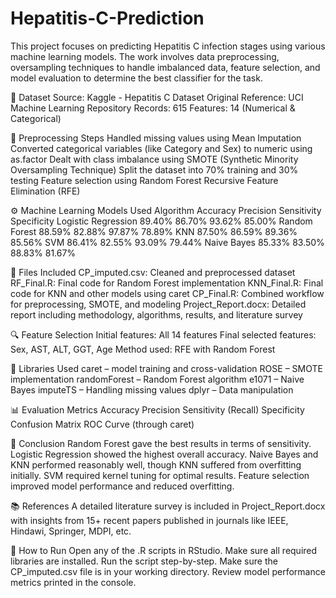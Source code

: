 # Hepatitis-C-Prediction

This project focuses on predicting Hepatitis C infection stages using various machine learning models. The work involves data preprocessing, oversampling techniques to handle imbalanced data, feature selection, and model evaluation to determine the best classifier for the task.

📁 Dataset
Source: Kaggle - Hepatitis C Dataset
Original Reference: UCI Machine Learning Repository
Records: 615
Features: 14 (Numerical & Categorical)

🧪 Preprocessing Steps
Handled missing values using Mean Imputation
Converted categorical variables (like Category and Sex) to numeric using as.factor
Dealt with class imbalance using SMOTE (Synthetic Minority Oversampling Technique)
Split the dataset into 70% training and 30% testing
Feature selection using Random Forest Recursive Feature Elimination (RFE)

⚙️ Machine Learning Models Used
Algorithm	Accuracy	Precision	Sensitivity	Specificity
Logistic Regression	89.40%	86.70%	93.62%	85.00%
Random Forest	88.59%	82.88%	97.87%	78.89%
KNN	87.50%	86.59%	89.36%	85.56%
SVM	86.41%	82.55%	93.09%	79.44%
Naive Bayes	85.33%	83.50%	88.83%	81.67%

📂 Files Included
CP_imputed.csv: Cleaned and preprocessed dataset
RF_Final.R: Final code for Random Forest implementation
KNN_Final.R: Final code for KNN and other models using caret
CP_Final.R: Combined workflow for preprocessing, SMOTE, and modeling
Project_Report.docx: Detailed report including methodology, algorithms, results, and literature survey

🔍 Feature Selection
Initial features: All 14 features
Final selected features: Sex, AST, ALT, GGT, Age
Method used: RFE with Random Forest

🧠 Libraries Used
caret – model training and cross-validation
ROSE – SMOTE implementation
randomForest – Random Forest algorithm
e1071 – Naive Bayes
imputeTS – Handling missing values
dplyr – Data manipulation

📊 Evaluation Metrics
Accuracy
Precision
Sensitivity (Recall)
Specificity
Confusion Matrix
ROC Curve (through caret)

📝 Conclusion
Random Forest gave the best results in terms of sensitivity.
Logistic Regression showed the highest overall accuracy.
Naive Bayes and KNN performed reasonably well, though KNN suffered from overfitting initially.
SVM required kernel tuning for optimal results.
Feature selection improved model performance and reduced overfitting.

📚 References
A detailed literature survey is included in Project_Report.docx with insights from 15+ recent papers published in journals like IEEE, Hindawi, Springer, MDPI, etc.

🧪 How to Run
Open any of the .R scripts in RStudio.
Make sure all required libraries are installed.
Run the script step-by-step. Make sure the CP_imputed.csv file is in your working directory.
Review model performance metrics printed in the console.
